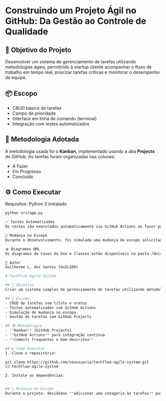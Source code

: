 
# Construindo um Projeto Ágil no GitHub: Da Gestão ao Controle de Qualidade

## 🎯 Objetivo do Projeto
Desenvolver um sistema de gerenciamento de tarefas utilizando metodologias ágeis, permitindo à startup cliente acompanhar o fluxo de trabalho em tempo real, priorizar tarefas críticas e monitorar o desempenho da equipe.

## 📦 Escopo
- CRUD básico de tarefas
- Campo de prioridade
- Interface em linha de comando (terminal)
- Integração com testes automatizados

## 🚀 Metodologia Adotada
A metodologia usada foi o **Kanban**, implementado usando a aba **Projects** do GitHub. As tarefas foram organizadas nas colunas:
- A Fazer
- Em Progresso
- Concluído

## ⚙️ Como Executar
Requisitos: Python 3 instalado

```bash
python src/app.py

✅ Testes Automatizados
Os testes são executados automaticamente via GitHub Actions ao fazer push no repositório. Os testes estão localizados na pasta tests.

🔁 Mudança no Escopo
Durante o desenvolvimento, foi simulada uma mudança de escopo solicitada pelo cliente, que incluiu a adição de prioridade nas tarefas. O CRUD foi ajustado para aceitar esse novo atributo.

📊 Diagramas UML
Os diagramas de Casos de Uso e Classes estão disponíveis na pasta /docs, criados com a ferramenta draw.io.

👤 Autor
Guilherme L. dos Santos (GuILS00)

# TechFlow Agile System

## 🎯 Objetivo
Criar um sistema simples de gerenciamento de tarefas utilizando metodologias ágeis (Kanban) e boas práticas de Engenharia de Software.

## 📌 Escopo
- CRUD de tarefas com título e status
- Testes automatizados com GitHub Actions
- Simulação de mudança no escopo
- Gestão de tarefas com GitHub Projects

## 🛠️ Metodologia
- **Kanban** (GitHub Projects)
- **GitHub Actions** para integração contínua
- **Commits frequentes e bem descritos**

## ▶️ Como Executar
1. Clone o repositório:

git clone https://github.com/seuusuario/techflow-agile-system.git
cd techflow-agile-system

2. Instale as dependências:


## 🔁 Mudança no Escopo
Durante o projeto, decidimos **adicionar uma categoria às tarefas** para simular um novo requisito. O código e o Kanban foram atualizados para refletir isso.


